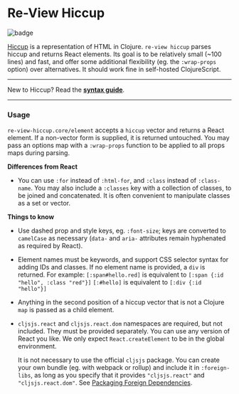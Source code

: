 # Re-View Hiccup

![badge](https://img.shields.io/clojars/v/re-view-hiccup.svg)

[Hiccup](https://github.com/weavejester/hiccup) is a representation of HTML in Clojure. `re-view hiccup` parses hiccup and returns React elements. Its goal is to be relatively small (~100 lines) and fast, and offer some additional flexibility (eg. the `:wrap-props` option) over alternatives. It should work fine in self-hosted ClojureScript.

---- 

New to Hiccup? Read the **[syntax guide](https://github.com/mhuebert/re-view/wiki/Hiccup-Syntax)**.

---

### Usage

`re-view-hiccup.core/element` accepts a `hiccup` vector and returns a React element. If a non-vector form is supplied, it is returned untouched. You may pass an options map with a `:wrap-props` function to be applied to all props maps during parsing. 

**Differences from React**

- You can use `:for` instead of `:html-for`, and `:class` instead of `:class-name`. You may also include a `:classes` key with a collection of classes, to be joined and concatenated. It is often convenient to manipulate classes as a set or vector.

**Things to know**

- Use dashed prop and style keys, eg. `:font-size`; keys are converted to `camelCase` as necessary (`data-` and `aria-` attributes remain hyphenated as required by React).
- Element names must be keywords, and support CSS selector syntax for adding IDs and classes. If no element name is provided, a `div` is returned. For example:
    `[:span#hello.red]` is equivalent to `[:span {:id "hello", :class "red"}]`
    `[:#hello]` is equivalent to `[:div {:id "hello"}]` 
- Anything in the second position of a hiccup vector that is not a Clojure `map` is passed as a child element.   
- `cljsjs.react` and `cljsjs.react.dom` namespaces are required, but not included. They must be provided separately. You can use any version of React you like. We only expect `React.createElement` to be in the global environment.
  
  It is not necessary to use the official `cljsjs` package. You can create your own bundle (eg. with webpack or rollup) and include it in `:foreign-libs`, as long as you specify that it provides `"cljsjs.react"` and `"cljsjs.react.dom"`. See [Packaging Foreign Dependencies](https://clojurescript.org/reference/packaging-foreign-deps).
